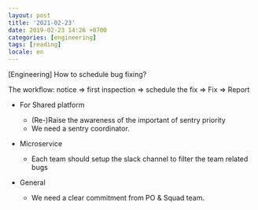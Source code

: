 ```yaml
---
layout: post
title: '2021-02-23'
date: 2019-02-23 14:26 +0700
categories: [engineering]
tags: [reading]
locale: en
---
```

[Engineering] How to schedule bug fixing?

The workflow: notice => first inspection => schedule the fix => Fix => Report

* For Shared platform
  + (Re-)Raise the awareness of the important of sentry priority
  + We need a sentry coordinator.

* Microservice
  + Each team should setup the slack channel to filter the team related bugs

* General
  + We need a clear commitment from PO & Squad team.

